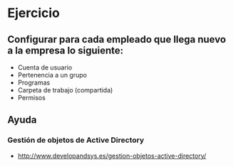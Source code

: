 # Ejercicio
## Configurar para cada empleado que llega nuevo a la empresa lo siguiente:
- Cuenta de usuario
- Pertenencia a un grupo
- Programas
- Carpeta de trabajo (compartida)
- Permisos

## Ayuda
### Gestión de objetos de Active Directory
* http://www.developandsys.es/gestion-objetos-active-directory/
